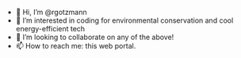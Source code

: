 - 👋 Hi, I’m @rgotzmann
- 👀 I’m interested in coding for environmental conservation and cool energy-efficient tech 
- 💞️ I’m looking to collaborate on any of the above!
- 📫 How to reach me: this web portal. 
